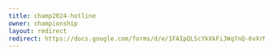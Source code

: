 ```yaml
---
title: champ2024-hotline
owner: championship
layout: redirect
redirect: https://docs.google.com/forms/d/e/1FAIpQLScYkXkFiJWq7nQ-6vXrMeqjuNzTLV04PDHc-5gc1PkCHp64Tw/viewform
---
```

